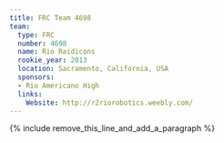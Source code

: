 ```yaml
---
title: FRC Team 4698
team:
  type: FRC
  number: 4698
  name: Rio Raidicons
  rookie_year: 2013
  location: Sacramento, California, USA
  sponsors:
  - Rio Americano High
  links:
    Website: http://r2riorobotics.weebly.com/
---
```


{% include remove_this_line_and_add_a_paragraph %}